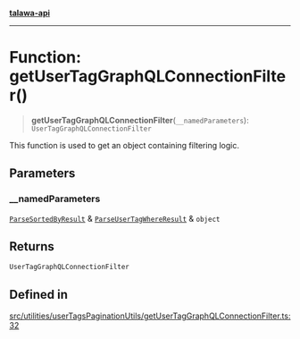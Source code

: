[**talawa-api**](../../../../README.md)

***

# Function: getUserTagGraphQLConnectionFilter()

> **getUserTagGraphQLConnectionFilter**(`__namedParameters`): `UserTagGraphQLConnectionFilter`

This function is used to get an object containing filtering logic.

## Parameters

### \_\_namedParameters

[`ParseSortedByResult`](../../parseUserTagSortedBy/type-aliases/ParseSortedByResult.md) & [`ParseUserTagWhereResult`](../../parseUserTagWhere/type-aliases/ParseUserTagWhereResult.md) & `object`

## Returns

`UserTagGraphQLConnectionFilter`

## Defined in

[src/utilities/userTagsPaginationUtils/getUserTagGraphQLConnectionFilter.ts:32](https://github.com/Suyash878/talawa-api/blob/095e6964ce2a06c1c30d1acf81b6162203f1db91/src/utilities/userTagsPaginationUtils/getUserTagGraphQLConnectionFilter.ts#L32)
